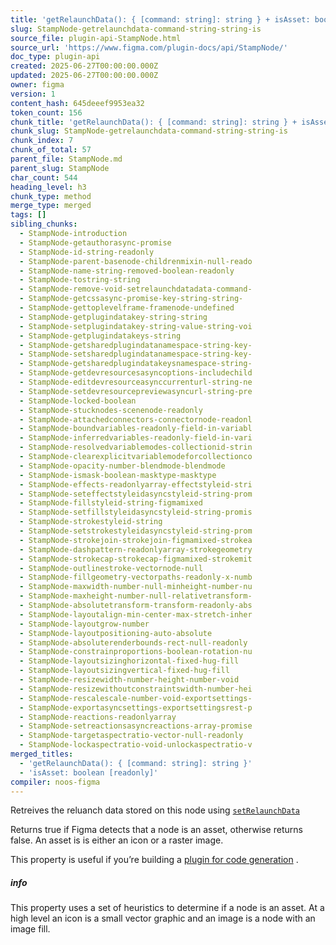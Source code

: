 ```yaml
---
title: 'getRelaunchData(): { [command: string]: string } + isAsset: boolean [readonly]'
slug: StampNode-getrelaunchdata-command-string-string-is
source_file: plugin-api-StampNode.html
source_url: 'https://www.figma.com/plugin-docs/api/StampNode/'
doc_type: plugin-api
created: 2025-06-27T00:00:00.000Z
updated: 2025-06-27T00:00:00.000Z
owner: figma
version: 1
content_hash: 645deeef9953ea32
token_count: 156
chunk_title: 'getRelaunchData(): { [command: string]: string } + isAsset: boolean [readonly]'
chunk_slug: StampNode-getrelaunchdata-command-string-string-is
chunk_index: 7
chunk_of_total: 57
parent_file: StampNode.md
parent_slug: StampNode
char_count: 544
heading_level: h3
chunk_type: method
merge_type: merged
tags: []
sibling_chunks:
  - StampNode-introduction
  - StampNode-getauthorasync-promise
  - StampNode-id-string-readonly
  - StampNode-parent-basenode-childrenmixin-null-reado
  - StampNode-name-string-removed-boolean-readonly
  - StampNode-tostring-string
  - StampNode-remove-void-setrelaunchdatadata-command-
  - StampNode-getcssasync-promise-key-string-string-
  - StampNode-gettoplevelframe-framenode-undefined
  - StampNode-getplugindatakey-string-string
  - StampNode-setplugindatakey-string-value-string-voi
  - StampNode-getplugindatakeys-string
  - StampNode-getsharedplugindatanamespace-string-key-
  - StampNode-setsharedplugindatanamespace-string-key-
  - StampNode-getsharedplugindatakeysnamespace-string-
  - StampNode-getdevresourcesasyncoptions-includechild
  - StampNode-editdevresourceasynccurrenturl-string-ne
  - StampNode-setdevresourcepreviewasyncurl-string-pre
  - StampNode-locked-boolean
  - StampNode-stucknodes-scenenode-readonly
  - StampNode-attachedconnectors-connectornode-readonl
  - StampNode-boundvariables-readonly-field-in-variabl
  - StampNode-inferredvariables-readonly-field-in-vari
  - StampNode-resolvedvariablemodes-collectionid-strin
  - StampNode-clearexplicitvariablemodeforcollectionco
  - StampNode-opacity-number-blendmode-blendmode
  - StampNode-ismask-boolean-masktype-masktype
  - StampNode-effects-readonlyarray-effectstyleid-stri
  - StampNode-seteffectstyleidasyncstyleid-string-prom
  - StampNode-fillstyleid-string-figmamixed
  - StampNode-setfillstyleidasyncstyleid-string-promis
  - StampNode-strokestyleid-string
  - StampNode-setstrokestyleidasyncstyleid-string-prom
  - StampNode-strokejoin-strokejoin-figmamixed-strokea
  - StampNode-dashpattern-readonlyarray-strokegeometry
  - StampNode-strokecap-strokecap-figmamixed-strokemit
  - StampNode-outlinestroke-vectornode-null
  - StampNode-fillgeometry-vectorpaths-readonly-x-numb
  - StampNode-maxwidth-number-null-minheight-number-nu
  - StampNode-maxheight-number-null-relativetransform-
  - StampNode-absolutetransform-transform-readonly-abs
  - StampNode-layoutalign-min-center-max-stretch-inher
  - StampNode-layoutgrow-number
  - StampNode-layoutpositioning-auto-absolute
  - StampNode-absoluterenderbounds-rect-null-readonly
  - StampNode-constrainproportions-boolean-rotation-nu
  - StampNode-layoutsizinghorizontal-fixed-hug-fill
  - StampNode-layoutsizingvertical-fixed-hug-fill
  - StampNode-resizewidth-number-height-number-void
  - StampNode-resizewithoutconstraintswidth-number-hei
  - StampNode-rescalescale-number-void-exportsettings-
  - StampNode-exportasyncsettings-exportsettingsrest-p
  - StampNode-reactions-readonlyarray
  - StampNode-setreactionsasyncreactions-array-promise
  - StampNode-targetaspectratio-vector-null-readonly
  - StampNode-lockaspectratio-void-unlockaspectratio-v
merged_titles:
  - 'getRelaunchData(): { [command: string]: string }'
  - 'isAsset: boolean [readonly]'
compiler: noos-figma
---
```


Retreives the reluanch data stored on this node using [`setRelaunchData`](/plugin-docs/api/properties/nodes-setrelaunchdata/)

Returns true if Figma detects that a node is an asset, otherwise returns false. An asset is is either an icon or a raster image.

This property is useful if you’re building a [plugin for code generation](/plugin-docs/codegen-plugins/)
.

##### info

This property uses a set of heuristics to determine if a node is an asset. At a high level an icon is a small vector graphic and an image is a node with an image fill.
